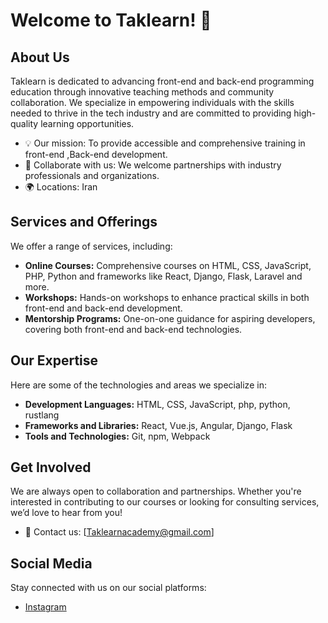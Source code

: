# Welcome to Taklearn! 🌟

## About Us
Taklearn is dedicated to advancing front-end and back-end programming education through innovative teaching methods and community collaboration. We specialize in empowering individuals with the skills needed to thrive in the tech industry and are committed to providing high-quality learning opportunities.

- 💡 Our mission: To provide accessible and comprehensive training in front-end ,Back-end development.
- 👥 Collaborate with us: We welcome partnerships with industry professionals and organizations.
- 🌍 Locations: Iran

## Services and Offerings
We offer a range of services, including:

- **Online Courses:** Comprehensive courses on HTML, CSS, JavaScript, PHP, Python and frameworks like React, Django, Flask, Laravel and more.
- **Workshops:** Hands-on workshops to enhance practical skills in both front-end and back-end development.
- **Mentorship Programs:** One-on-one guidance for aspiring developers, covering both front-end and back-end technologies.


## Our Expertise
Here are some of the technologies and areas we specialize in:

- **Development Languages:** HTML, CSS, JavaScript, php, python, rustlang
- **Frameworks and Libraries:** React, Vue.js, Angular, Django, Flask
- **Tools and Technologies:** Git, npm, Webpack

## Get Involved
We are always open to collaboration and partnerships. Whether you're interested in contributing to our courses or looking for consulting services, we’d love to hear from you!

- 📧 Contact us: [Taklearnacademy@gmail.com]

## Social Media
Stay connected with us on our social platforms:

- [Instagram](https://www.instagram.com/taklearn?igsh=cmNpdjNyamoxbDFj)
